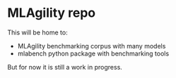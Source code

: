 # MLAgility repo

This will be home to:
- MLAgility benchmarking corpus with many models
- mlabench python package with benchmarking tools

But for now it is still a work in progress.